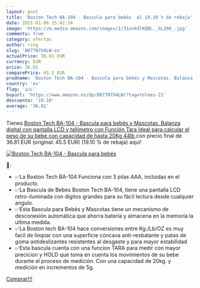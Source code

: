 ```yaml
---
layout: post
title: 'Boston Tech BA-104 - Bascula para bebés  al 19.10 % de rebaja'
date: 2021-01-06 15:42:14
image: 'https://m.media-amazon.com/images/I/31xvkdlKQBL._SL200_.jpg'
comments: true
category: ofertas
author: ring
slug: 'B077N7X4LW-es'
actualPrice: 36.81 EUR
currency: EUR
price: 36.81
comparePrice: 45.5 EUR
prodname: 'Boston Tech BA-104 - Bascula para bebés y Mascotas. Balanza digital con pantalla LCD y tallimetro con Función Tara  Ideal para calcular el peso de su bebe con capacidad de hasta 20Kg  44lb '
country: 'es'
flag: '🇪🇸'
buyurl: 'https://www.amazon.es/dp/B077N7X4LW/?tag=tolees-21'
descuento: '19.10'
average: '36.81'
---
```


Tienes [Boston Tech BA-104 - Bascula para bebés y Mascotas. Balanza digital con pantalla LCD y tallimetro con Función Tara  Ideal para calcular el peso de su bebe con capacidad de hasta 20Kg  44lb ](https://www.amazon.es/dp/B077N7X4LW/?tag=tolees-21) con precio final de  36.81 EUR (original: 45.5 EUR) (19.10 %  de rebaja) aqui!

[![Boston Tech BA-104 - Bascula para bebés ](https://m.media-amazon.com/images/I/31xvkdlKQBL._SL200_.jpg)](https://www.amazon.es/dp/B077N7X4LW/?tag=tolees-21)

🔎:

- ✅La Boston Tech BA-104 Funciona con 3 pilas AAA, incluidas en el producto.
- ✅La Bascula de Bebes Boston Tech BA-104, tiene una pantalla LCD retro-iluminada con dígitos grandes para su fácil lectura desde cualquier angulo.
- ✅Esta Bascula para Bebés y Mascotas tiene un mecanismo de desconexión automática que ahorra batería y almacena en la memoria la ultima medida.
- ✅La Boston tech BA-104 hace conversiones entre Kg./Lb/OZ es muy facil de limpiar con una superficie cóncava anti-resbalante y patas de goma antideslizantes resistentes al desgaste y para mayor estabilidad
- ✅Esta bascula cuenta con una funcion TARA para medir con mayor precicion y HOLD que toma en cuenta los movimientos de su bebe durante el proceso de medición. Con una capacidad de 20kg. y medición en incrementos de 5g.

[Comprar!!!](https://www.amazon.es/dp/B077N7X4LW/?tag=tolees-21)
